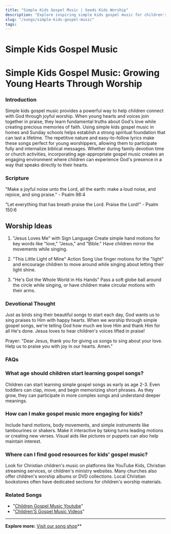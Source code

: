 ```yaml
---
title: "Simple Kids Gospel Music | Seeds Kids Worship"
description: "Explore inspiring simple kids gospel music for children's worship and faith development. Biblical music resources for families and ministry."
slug: "/songs/simple-kids-gospel-music"
tags:
---
```


# Simple Kids Gospel Music

# Simple Kids Gospel Music: Growing Young Hearts Through Worship

### Introduction
Simple kids gospel music provides a powerful way to help children connect with God through joyful worship. When young hearts and voices join together in praise, they learn fundamental truths about God's love while creating precious memories of faith. Using simple kids gospel music in homes and Sunday schools helps establish a strong spiritual foundation that can last a lifetime. The repetitive nature and easy-to-follow lyrics make these songs perfect for young worshippers, allowing them to participate fully and internalize biblical messages. Whether during family devotion time or church activities, incorporating age-appropriate gospel music creates an engaging environment where children can experience God's presence in a way that speaks directly to their hearts.

### Scripture
"Make a joyful noise unto the Lord, all the earth: make a loud noise, and rejoice, and sing praise." - Psalm 98:4

"Let everything that has breath praise the Lord. Praise the Lord!" - Psalm 150:6

## Worship Ideas
1. "Jesus Loves Me" with Sign Language
Create simple hand motions for key words like "love," "Jesus," and "Bible." Have children mirror the movements while singing.

2. "This Little Light of Mine" Action Song
Use finger motions for the "light" and encourage children to move around while singing about letting their light shine.

3. "He's Got the Whole World in His Hands"
Pass a soft globe ball around the circle while singing, or have children make circular motions with their arms.

### Devotional Thought
Just as birds sing their beautiful songs to start each day, God wants us to sing praises to Him with happy hearts. When we worship through simple gospel songs, we're telling God how much we love Him and thank Him for all He's done. Jesus loves to hear children's voices lifted in praise!

Prayer: "Dear Jesus, thank you for giving us songs to sing about your love. Help us to praise you with joy in our hearts. Amen."

### FAQs

### What age should children start learning gospel songs?
Children can start learning simple gospel songs as early as age 2-3. Even toddlers can clap, move, and begin memorizing short phrases. As they grow, they can participate in more complex songs and understand deeper meanings.

### How can I make gospel music more engaging for kids?
Include hand motions, body movements, and simple instruments like tambourines or shakers. Make it interactive by taking turns leading motions or creating new verses. Visual aids like pictures or puppets can also help maintain interest.

### Where can I find good resources for kids' gospel music?
Look for Christian children's music on platforms like YouTube Kids, Christian streaming services, or children's ministry websites. Many churches also offer children's worship albums or DVD collections. Local Christian bookstores often have dedicated sections for children's worship materials.

### Related Songs

- "[Children Gospel Music Youtube](/songs/children-gospel-music-youtube/)"
- "[Children'S Gospel Music Videos](/songs/children-s-gospel-music-videos/)"

---

**Explore more:** [Visit our song shop](https://seedskidsworship.com/shop)**

<!-- Schema Markup -->
<script type="application/ld+json">
{
  "@context": "https://schema.org",
  "@type": "MusicRecording",
  "name": "Simple Kids Gospel Music",
  "byArtist": {
    "@type": "MusicGroup",
    "name": "Seeds Kids Worship"
  },
  "isFamilyFriendly": true,
  "url": "https://seedskidsworship.com/songs/simple-kids-gospel-music/"
}
</script>